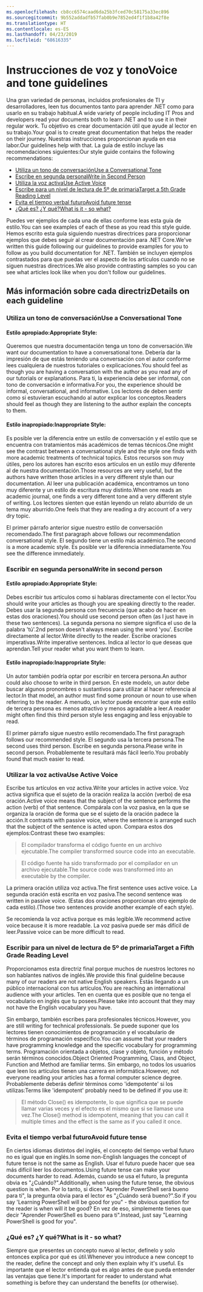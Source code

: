 ```yaml
---
ms.openlocfilehash: cb8cc6574caad6da25b3fced70c58175a33ec896
ms.sourcegitcommit: 9b552addadfb57fab0b9e7852ed4f1f1b8a42f8e
ms.translationtype: HT
ms.contentlocale: es-ES
ms.lasthandoff: 04/23/2019
ms.locfileid: "68616335"
---
```

# <a name="voice-and-tone-guidelines"></a><span data-ttu-id="f820d-101">Instrucciones de voz y tono</span><span class="sxs-lookup"><span data-stu-id="f820d-101">Voice and tone guidelines</span></span>

<span data-ttu-id="f820d-102">Una gran variedad de personas, incluidos profesionales de TI y desarrolladores, leen tus documentos tanto para aprender .NET como para usarlo en su trabajo habitual.</span><span class="sxs-lookup"><span data-stu-id="f820d-102">A wide variety of people including IT Pros and developers read your documents both to learn .NET and to use it in their regular work.</span></span>
<span data-ttu-id="f820d-103">Tu objetivo es crear documentación útil que ayude al lector en su trabajo.</span><span class="sxs-lookup"><span data-stu-id="f820d-103">Your goal is to create great documentation that helps the reader on their journey.</span></span> <span data-ttu-id="f820d-104">Nuestras instrucciones proporcionan ayuda en esa labor.</span><span class="sxs-lookup"><span data-stu-id="f820d-104">Our guidelines help with that.</span></span> <span data-ttu-id="f820d-105">La guía de estilo incluye las recomendaciones siguientes:</span><span class="sxs-lookup"><span data-stu-id="f820d-105">Our style guide contains the following recommendations:</span></span>
- [<span data-ttu-id="f820d-106">Utiliza un tono de conversación</span><span class="sxs-lookup"><span data-stu-id="f820d-106">Use a Conversational Tone</span></span>](#use-a-conversational-tone)
- [<span data-ttu-id="f820d-107">Escribe en segunda persona</span><span class="sxs-lookup"><span data-stu-id="f820d-107">Write in Second Person</span></span>](#write-in-2nd-person)
- [<span data-ttu-id="f820d-108">Utiliza la voz activa</span><span class="sxs-lookup"><span data-stu-id="f820d-108">Use Active Voice</span></span>](#use-active-voice)
- [<span data-ttu-id="f820d-109">Escribe para un nivel de lectura de 5º de primaria</span><span class="sxs-lookup"><span data-stu-id="f820d-109">Target a 5th Grade Reading Level</span></span>](#target-a-fifth-grade-reading-level)
- [<span data-ttu-id="f820d-110">Evita el tiempo verbal futuro</span><span class="sxs-lookup"><span data-stu-id="f820d-110">Avoid future tense</span></span>](#avoid-future-tense)
- [<span data-ttu-id="f820d-111">¿Qué es? ¿Y qué?</span><span class="sxs-lookup"><span data-stu-id="f820d-111">What is it - so what?</span></span>](#what-is-it-so-what)

<span data-ttu-id="f820d-112">Puedes ver ejemplos de cada una de ellas conforme leas esta guía de estilo.</span><span class="sxs-lookup"><span data-stu-id="f820d-112">You can see examples of each of these as you read this style guide.</span></span> <span data-ttu-id="f820d-113">Hemos escrito esta guía siguiendo nuestras directrices para proporcionar ejemplos que debes seguir al crear documentación para .NET Core.</span><span class="sxs-lookup"><span data-stu-id="f820d-113">We've written this guide following our guidelines to provide examples for you to follow as you build documentation for .NET.</span></span> <span data-ttu-id="f820d-114">También se incluyen ejemplos contrastados para que puedas ver el aspecto de los artículos cuando no se siguen nuestras directrices.</span><span class="sxs-lookup"><span data-stu-id="f820d-114">We also provide contrasting samples so you can see what articles look like when you don't follow our guidelines.</span></span>

## <a name="details-on-each-guideline"></a><span data-ttu-id="f820d-115">Más información sobre cada directriz</span><span class="sxs-lookup"><span data-stu-id="f820d-115">Details on each guideline</span></span>

### <a name="use-a-conversational-tone"></a><span data-ttu-id="f820d-116">Utiliza un tono de conversación</span><span class="sxs-lookup"><span data-stu-id="f820d-116">Use a Conversational Tone</span></span>
#### <a name="appropriate-style"></a><span data-ttu-id="f820d-117">Estilo apropiado:</span><span class="sxs-lookup"><span data-stu-id="f820d-117">Appropriate Style:</span></span>
<span data-ttu-id="f820d-118">Queremos que nuestra documentación tenga un tono de conversación.</span><span class="sxs-lookup"><span data-stu-id="f820d-118">We want our documentation to have a conversational tone.</span></span> <span data-ttu-id="f820d-119">Debería dar la impresión de que estás teniendo una conversación con el autor conforme lees cualquiera de nuestros tutoriales o explicaciones.</span><span class="sxs-lookup"><span data-stu-id="f820d-119">You should feel as though you are having a conversation with the author as you read any of our tutorials or explanations.</span></span>
<span data-ttu-id="f820d-120">Para ti, la experiencia debe ser informal, con tono de conversación e informativa.</span><span class="sxs-lookup"><span data-stu-id="f820d-120">For you, the experience should be informal, conversational, and informative.</span></span> <span data-ttu-id="f820d-121">Los lectores de deben sentir como si estuvieran escuchando al autor explicar los conceptos.</span><span class="sxs-lookup"><span data-stu-id="f820d-121">Readers should feel as though they are listening to the author explain the concepts to them.</span></span>

#### <a name="inappropriate-style"></a><span data-ttu-id="f820d-122">Estilo inapropiado:</span><span class="sxs-lookup"><span data-stu-id="f820d-122">Inappropriate Style:</span></span>
<span data-ttu-id="f820d-123">Es posible ver la diferencia entre un estilo de conversación y el estilo que se encuentra con tratamientos más académicos de temas técnicos.</span><span class="sxs-lookup"><span data-stu-id="f820d-123">One might see the contrast between a conversational style and the style one finds with more academic treatments of technical topics.</span></span> <span data-ttu-id="f820d-124">Estos recursos son muy útiles, pero los autores han escrito esos artículos en un estilo muy diferente al de nuestra documentación.</span><span class="sxs-lookup"><span data-stu-id="f820d-124">Those resources are very useful, but the authors have written those articles in a very different style than our documentation.</span></span> <span data-ttu-id="f820d-125">Al leer una publicación académica, encontramos un tono muy diferente y un estilo de escritura muy distinto.</span><span class="sxs-lookup"><span data-stu-id="f820d-125">When one reads an academic journal, one finds a very different tone and a very different style of writing.</span></span>
<span data-ttu-id="f820d-126">Los lectores sienten que están leyendo un relato aburrido de un tema muy aburrido.</span><span class="sxs-lookup"><span data-stu-id="f820d-126">One feels that they are reading a dry account of a very dry topic.</span></span>  

<span data-ttu-id="f820d-127">El primer párrafo anterior sigue nuestro estilo de conversación recomendado.</span><span class="sxs-lookup"><span data-stu-id="f820d-127">The first paragraph above follows our recommendation conversational style.</span></span> <span data-ttu-id="f820d-128">El segundo tiene un estilo más académico.</span><span class="sxs-lookup"><span data-stu-id="f820d-128">The second is a more academic style.</span></span> <span data-ttu-id="f820d-129">Es posible ver la diferencia inmediatamente.</span><span class="sxs-lookup"><span data-stu-id="f820d-129">You see the difference immediately.</span></span> 

### <a name="write-in-second-person"></a><span data-ttu-id="f820d-130">Escribir en segunda persona</span><span class="sxs-lookup"><span data-stu-id="f820d-130">Write in second person</span></span>
#### <a name="appropriate-style"></a><span data-ttu-id="f820d-131">Estilo apropiado:</span><span class="sxs-lookup"><span data-stu-id="f820d-131">Appropriate Style:</span></span>
<span data-ttu-id="f820d-132">Debes escribir tus artículos como si hablaras directamente con el lector.</span><span class="sxs-lookup"><span data-stu-id="f820d-132">You should write your articles as though you are speaking directly to the reader.</span></span> <span data-ttu-id="f820d-133">Debes usar la segunda persona con frecuencia (que acabo de hacer en estas dos oraciones).</span><span class="sxs-lookup"><span data-stu-id="f820d-133">You should use second person often (as I just have in these two sentences).</span></span> <span data-ttu-id="f820d-134">La segunda persona no siempre significa el uso de la palabra 'tú'.</span><span class="sxs-lookup"><span data-stu-id="f820d-134">2nd person doesn't always mean using the word 'you'.</span></span> <span data-ttu-id="f820d-135">Escribe directamente al lector.</span><span class="sxs-lookup"><span data-stu-id="f820d-135">Write directly to the reader.</span></span> <span data-ttu-id="f820d-136">Escribe oraciones imperativas.</span><span class="sxs-lookup"><span data-stu-id="f820d-136">Write imperative sentences.</span></span>
<span data-ttu-id="f820d-137">Indica al lector lo que deseas que aprendan.</span><span class="sxs-lookup"><span data-stu-id="f820d-137">Tell your reader what you want them to learn.</span></span>

#### <a name="inappropriate-style"></a><span data-ttu-id="f820d-138">Estilo inapropiado:</span><span class="sxs-lookup"><span data-stu-id="f820d-138">Inappropriate Style:</span></span> 
<span data-ttu-id="f820d-139">Un autor también podría optar por escribir en tercera persona.</span><span class="sxs-lookup"><span data-stu-id="f820d-139">An author could also choose to write in third person.</span></span> <span data-ttu-id="f820d-140">En este modelo, un autor debe buscar algunos pronombres o sustantivos para utilizar al hacer referencia al lector.</span><span class="sxs-lookup"><span data-stu-id="f820d-140">In that model, an author must find some pronoun or noun to use when referring to the reader.</span></span> <span data-ttu-id="f820d-141">A menudo, un lector puede encontrar que este estilo de tercera persona es menos atractivo y menos agradable a leer.</span><span class="sxs-lookup"><span data-stu-id="f820d-141">A reader might often find this third person style less engaging and less enjoyable to read.</span></span>

<span data-ttu-id="f820d-142">El primer párrafo sigue nuestro estilo recomendado.</span><span class="sxs-lookup"><span data-stu-id="f820d-142">The first paragraph follows our recommended style.</span></span> <span data-ttu-id="f820d-143">El segundo usa la tercera persona.</span><span class="sxs-lookup"><span data-stu-id="f820d-143">The second uses third person.</span></span> <span data-ttu-id="f820d-144">Escribe en segunda persona.</span><span class="sxs-lookup"><span data-stu-id="f820d-144">Please write in second person.</span></span> <span data-ttu-id="f820d-145">Probablemente te resultará más fácil leerlo.</span><span class="sxs-lookup"><span data-stu-id="f820d-145">You probably found that much easier to read.</span></span>

### <a name="use-active-voice"></a><span data-ttu-id="f820d-146">Utilizar la voz activa</span><span class="sxs-lookup"><span data-stu-id="f820d-146">Use Active Voice</span></span>

<span data-ttu-id="f820d-147">Escribe tus artículos en voz activa.</span><span class="sxs-lookup"><span data-stu-id="f820d-147">Write your articles in active voice.</span></span> <span data-ttu-id="f820d-148">Voz activa significa que el sujeto de la oración realiza la acción (verbo) de esa oración.</span><span class="sxs-lookup"><span data-stu-id="f820d-148">Active voice means that the subject of the sentence performs the action (verb) of that sentence.</span></span> <span data-ttu-id="f820d-149">Compárala con la voz pasiva, en la que se organiza la oración de forma que se el sujeto de la oración padece la acción.</span><span class="sxs-lookup"><span data-stu-id="f820d-149">It contrasts with passive voice, where the sentence is arranged such that the subject of the sentence is acted upon.</span></span> <span data-ttu-id="f820d-150">Compara estos dos ejemplos:</span><span class="sxs-lookup"><span data-stu-id="f820d-150">Contrast these two examples:</span></span>

><span data-ttu-id="f820d-151">El compilador transforma el código fuente en un archivo ejecutable.</span><span class="sxs-lookup"><span data-stu-id="f820d-151">The compiler transformed source code into an executable.</span></span>

><span data-ttu-id="f820d-152">El código fuente ha sido transformado por el compilador en un archivo ejecutable.</span><span class="sxs-lookup"><span data-stu-id="f820d-152">The source code was transformed into an executable by the compiler.</span></span>

<span data-ttu-id="f820d-153">La primera oración utiliza voz activa.</span><span class="sxs-lookup"><span data-stu-id="f820d-153">The first sentence uses active voice.</span></span> <span data-ttu-id="f820d-154">La segunda oración está escrita en voz pasiva.</span><span class="sxs-lookup"><span data-stu-id="f820d-154">The second sentence was written in passive voice.</span></span>
<span data-ttu-id="f820d-155">(Estas dos oraciones proporcionan otro ejemplo de cada estilo).</span><span class="sxs-lookup"><span data-stu-id="f820d-155">(Those two sentences provide another example of each style).</span></span>

<span data-ttu-id="f820d-156">Se recomienda la voz activa porque es más legible.</span><span class="sxs-lookup"><span data-stu-id="f820d-156">We recommend active voice because it is more readable.</span></span> <span data-ttu-id="f820d-157">La voz pasiva puede ser más difícil de leer.</span><span class="sxs-lookup"><span data-stu-id="f820d-157">Passive voice can be more difficult to read.</span></span>

### <a name="target-a-fifth-grade-reading-level"></a><span data-ttu-id="f820d-158">Escribir para un nivel de lectura de 5º de primaria</span><span class="sxs-lookup"><span data-stu-id="f820d-158">Target a Fifth Grade Reading Level</span></span>

<span data-ttu-id="f820d-159">Proporcionamos esta directriz final porque muchos de nuestros lectores no son hablantes nativos de inglés.</span><span class="sxs-lookup"><span data-stu-id="f820d-159">We provide this final guideline because many of our readers are not native English speakers.</span></span>
<span data-ttu-id="f820d-160">Estás llegando a un público internacional con tus artículos.</span><span class="sxs-lookup"><span data-stu-id="f820d-160">You are reaching an international audience with your articles.</span></span> <span data-ttu-id="f820d-161">Ten en cuenta que es posible que no tenga el vocabulario en inglés que tu posees.</span><span class="sxs-lookup"><span data-stu-id="f820d-161">Please take into account that they may not have the English vocabulary you have.</span></span>

<span data-ttu-id="f820d-162">Sin embargo, también escribes para profesionales técnicos.</span><span class="sxs-lookup"><span data-stu-id="f820d-162">However, you are still writing for technical professionals.</span></span> <span data-ttu-id="f820d-163">Se puede suponer que los lectores tienen conocimientos de programación y el vocabulario de términos de programación específico.</span><span class="sxs-lookup"><span data-stu-id="f820d-163">You can assume that your readers have programming knowledge and the specific vocabulary for programming terms.</span></span> <span data-ttu-id="f820d-164">Programación orientada a objetos, clase y objeto, función y método serán términos conocidos.</span><span class="sxs-lookup"><span data-stu-id="f820d-164">Object Oriented Programming, Class, and Object, Function and Method are familiar terms.</span></span> <span data-ttu-id="f820d-165">Sin embargo, no todos los usuarios que leen los artículos tienen una carrera en informática.</span><span class="sxs-lookup"><span data-stu-id="f820d-165">However, not everyone reading your articles has a formal computer science degree.</span></span> <span data-ttu-id="f820d-166">Probablemente deberás definir términos como 'idempotente' si los utilizas:</span><span class="sxs-lookup"><span data-stu-id="f820d-166">Terms like 'idempotent' probably need to be defined if you use it:</span></span>

><span data-ttu-id="f820d-167">El método Close() es idempotente, lo que significa que se puede llamar varias veces y el efecto es el mismo que si se llamase una vez.</span><span class="sxs-lookup"><span data-stu-id="f820d-167">The Close() method is idempotent, meaning that you can call it multiple times and the effect is the same as if you called it once.</span></span>

### <a name="avoid-future-tense"></a><span data-ttu-id="f820d-168">Evita el tiempo verbal futuro</span><span class="sxs-lookup"><span data-stu-id="f820d-168">Avoid future tense</span></span>
<span data-ttu-id="f820d-169">En ciertos idiomas distintos del inglés, el concepto del tiempo verbal futuro no es igual que en inglés.</span><span class="sxs-lookup"><span data-stu-id="f820d-169">In some non-English languages the concept of future tense is not the same as English.</span></span> <span data-ttu-id="f820d-170">Usar el futuro puede hacer que sea más difícil leer los documentos.</span><span class="sxs-lookup"><span data-stu-id="f820d-170">Using future tense can make your documents harder to read.</span></span> <span data-ttu-id="f820d-171">Además, cuando se usa el futuro, la pregunta obvia es "¿Cuándo?".</span><span class="sxs-lookup"><span data-stu-id="f820d-171">Additionally, when using the future tense, the obvious question is when.</span></span> <span data-ttu-id="f820d-172">Por lo tanto, si dices "Aprender PowerShell será bueno para ti", la pregunta obvia para el lector es "¿Cuándo será bueno?".</span><span class="sxs-lookup"><span data-stu-id="f820d-172">So if you say 'Learning PowerShell will be good for you" - the obvious question for the reader is when will it be good?</span></span> <span data-ttu-id="f820d-173">En vez de eso, simplemente tienes que decir "Aprender PowerShell es bueno para ti".</span><span class="sxs-lookup"><span data-stu-id="f820d-173">Instead, just say "Learning PowerShell is good for you".</span></span>

### <a name="what-is-it---so-what"></a><span data-ttu-id="f820d-174">¿Qué es? ¿Y qué?</span><span class="sxs-lookup"><span data-stu-id="f820d-174">What is it - so what?</span></span>
<span data-ttu-id="f820d-175">Siempre que presentes un concepto nuevo al lector, defínelo y solo entonces explica por qué es útil.</span><span class="sxs-lookup"><span data-stu-id="f820d-175">Whenever you introduce a new concept to the reader, define the concept and only then explain why it's useful.</span></span> <span data-ttu-id="f820d-176">Es importante que el lector entienda qué es algo antes de que pueda entender las ventajas que tiene.</span><span class="sxs-lookup"><span data-stu-id="f820d-176">It's important for reader to understand what something is before they can understand the benefits (or otherwise).</span></span> 

